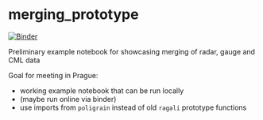 # merging_prototype

[![Binder](https://mybinder.org/badge_logo.svg)](https://mybinder.org/v2/gh/OpenSenseAction/merging_prototype/HEAD)

Preliminary example notebook for showcasing merging of radar, gauge and CML data

Goal for meeting in Prague:
- working example notebook that can be run locally
- (maybe run online via binder)
- use imports from `poligrain` instead of old `ragali` prototype functions
